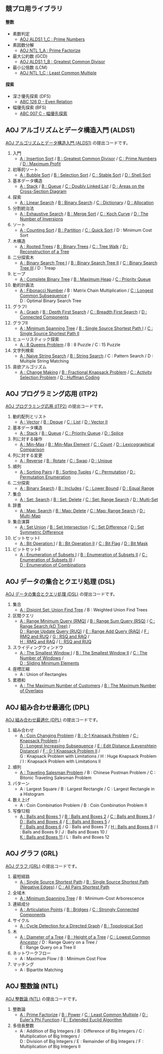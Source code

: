 ## 競プロ用ライブラリ

#### 整数
- 素数判定
    - [AOJ ALDS1 1_C : Prime Numbers](https://github.com/BEN2suzuka/proconlib/blob/master/AOJ_ALDS1/alds1_1c.cpp)
- 素因数分解
    - [AOJ NTL 1_A : Prime Factorize](https://github.com/BEN2suzuka/proconlib/blob/master/AOJ_NTL/ntl_1a.cpp)
- 最大公約数 (GCD)
    - [AOJ ALDS1 1_B : Greatest Common Divisor](https://github.com/BEN2suzuka/proconlib/blob/master/AOJ_ALDS1/alds1_1b.cpp)
- 最小公倍数 (LCM)
    - [AOJ NTL 1_C : Least Common Multiple](https://github.com/BEN2suzuka/proconlib/blob/master/AOJ_NTL/ntl_1c.cpp)

#### 探索
- 深さ優先探索 (DFS)
    - [ABC 126 D - Even Relation](https://github.com/BEN2suzuka/proconlib/blob/master/AtCoder/abc126d.cpp)
- 幅優先探索 (BFS)
    - [ABC 007 C - 幅優先探索](https://github.com/BEN2suzuka/proconlib/blob/master/AtCoder/abc007c.cpp)



## AOJ アルゴリズムとデータ構造入門 (ALDS1)

[AOJ アルゴリズムとデータ構造入門 (ALDS1)](https://onlinejudge.u-aizu.ac.jp/courses/lesson/1/ALDS1/1) の提出コードです。

1. 入門
    - [A : Insertion Sort](https://github.com/BEN2suzuka/proconlib/blob/master/AOJ_ALDS1/alds1_1a.cpp) / [B : Greatest Common Divisor](https://github.com/BEN2suzuka/proconlib/blob/master/AOJ_ALDS1/alds1_1b.cpp) / [C : Prime Numbers](https://github.com/BEN2suzuka/proconlib/blob/master/AOJ_ALDS1/alds1_1c.cpp) / [D : Maximum Profit](https://github.com/BEN2suzuka/proconlib/blob/master/AOJ_ALDS1/alds1_1d.cpp)
1. 初等的ソート
    - [A : Bubble Sort](https://github.com/BEN2suzuka/proconlib/blob/master/AOJ_ALDS1/alds1_2a.cpp) / [B : Selection Sort](https://github.com/BEN2suzuka/proconlib/blob/master/AOJ_ALDS1/alds1_2b.cpp) / [C : Stable Sort](https://github.com/BEN2suzuka/proconlib/blob/master/AOJ_ALDS1/alds1_2c.cpp) / [D : Shell Sort](https://github.com/BEN2suzuka/proconlib/blob/master/AOJ_ALDS1/alds1_2d.cpp)
1. 基本データ構造
    - [A : Stack](https://github.com/BEN2suzuka/proconlib/blob/master/AOJ_ALDS1/alds1_3a.cpp) / [B : Queue](https://github.com/BEN2suzuka/proconlib/blob/master/AOJ_ALDS1/alds1_3b.cpp) / [C : Doubly Linked List](https://github.com/BEN2suzuka/proconlib/blob/master/AOJ_ALDS1/alds1_3c.cpp) / [D : Areas on the Cross-Section Diagram](https://github.com/BEN2suzuka/proconlib/blob/master/AOJ_ALDS1/alds1_3d.cpp)
1. 探索
    - [A : Linear Search](https://github.com/BEN2suzuka/proconlib/blob/master/AOJ_ALDS1/alds1_4a.cpp) / [B : Binary Search](https://github.com/BEN2suzuka/proconlib/blob/master/AOJ_ALDS1/alds1_4b.cpp) / [C : Dictionary](https://github.com/BEN2suzuka/proconlib/blob/master/AOJ_ALDS1/alds1_4c.cpp) / [D : Allocation](https://github.com/BEN2suzuka/proconlib/blob/master/AOJ_ALDS1/alds1_4d.cpp)
1. 分割統治法
    - [A : Exhaustive Search](https://github.com/BEN2suzuka/proconlib/blob/master/AOJ_ALDS1/alds1_5a.cpp) / [B : Merge Sort](https://github.com/BEN2suzuka/proconlib/blob/master/AOJ_ALDS1/alds1_5b.cpp) / [C : Koch Curve](https://github.com/BEN2suzuka/proconlib/blob/master/AOJ_ALDS1/alds1_5c.cpp) / [D : The Number of Inversions](https://github.com/BEN2suzuka/proconlib/blob/master/AOJ_ALDS1/alds1_5d.cpp)
1. ソート
    - [A : Counting Sort](https://github.com/BEN2suzuka/proconlib/blob/master/AOJ_ALDS1/alds1_6a.cpp) / [B : Partition](https://github.com/BEN2suzuka/proconlib/blob/master/AOJ_ALDS1/alds1_6b.cpp) / [C : Quick Sort](https://github.com/BEN2suzuka/proconlib/blob/master/AOJ_ALDS1/alds1_6c.cpp) / D : Minimum Cost Sort
1. 木構造
    - [A : Rooted Trees](https://github.com/BEN2suzuka/proconlib/blob/master/AOJ_ALDS1/alds1_7a.cpp) / [B : Binary Trees](https://github.com/BEN2suzuka/proconlib/blob/master/AOJ_ALDS1/alds1_7b.cpp) / [C : Tree Walk](https://github.com/BEN2suzuka/proconlib/blob/master/AOJ_ALDS1/alds1_7c.cpp) / [D : Reconstruction of a Tree](https://github.com/BEN2suzuka/proconlib/blob/master/AOJ_ALDS1/alds1_7d.cpp)
1. 二分探索木
    - [A : Binary Search Tree I](https://github.com/BEN2suzuka/proconlib/blob/master/AOJ_ALDS1/alds1_8a.cpp) / [B : Binary Search Tree II](https://github.com/BEN2suzuka/proconlib/blob/master/AOJ_ALDS1/alds1_8b.cpp) / [C : Binary Search Tree III](https://github.com/BEN2suzuka/proconlib/blob/master/AOJ_ALDS1/alds1_8c.cpp) / D : Treap
1. ヒープ
    - [A : Complete Binary Tree](https://github.com/BEN2suzuka/proconlib/blob/master/AOJ_ALDS1/alds1_9a.cpp) / [B : Maximum Heap](https://github.com/BEN2suzuka/proconlib/blob/master/AOJ_ALDS1/alds1_9b.cpp) / [C : Priority Queue](https://github.com/BEN2suzuka/proconlib/blob/master/AOJ_ALDS1/alds1_9c.cpp)
1. 動的計画法
    - [A : Fibonacci Number](https://github.com/BEN2suzuka/proconlib/blob/master/AOJ_ALDS1/alds1_10a.cpp) / B : Matrix Chain Multiplication / [C : Longest Common Subsequence](https://github.com/BEN2suzuka/proconlib/blob/master/AOJ_ALDS1/alds1_10c.cpp) /  
    D : Optimal Binary Search Tree
1. グラフI
    - [A : Graph](https://github.com/BEN2suzuka/proconlib/blob/master/AOJ_ALDS1/alds1_11a.cpp) / [B : Depth First Search](https://github.com/BEN2suzuka/proconlib/blob/master/AOJ_ALDS1/alds1_11b.cpp) / [C : Breadth First Search](https://github.com/BEN2suzuka/proconlib/blob/master/AOJ_ALDS1/alds1_11c.cpp) / [D : Connected Components](https://github.com/BEN2suzuka/proconlib/blob/master/AOJ_ALDS1/alds1_11d.cpp)
1. グラフII
    - [A : Minimum Spanning Tree](https://github.com/BEN2suzuka/proconlib/blob/master/AOJ_ALDS1/alds1_12a.cpp) / [B : Single Source Shortest Path I](https://github.com/BEN2suzuka/proconlib/blob/master/AOJ_ALDS1/alds1_12b.cpp) / [C : Single Source Shortest Path II](https://github.com/BEN2suzuka/proconlib/blob/master/AOJ_ALDS1/alds1_12c.cpp)
1. ヒューリスティック探索
    - [A : 8 Queens Problem](https://github.com/BEN2suzuka/proconlib/blob/master/AOJ_ALDS1/alds1_13a.cpp) / B : 8 Puzzle / C : 15 Puzzle
1. 文字列検索
    - [A : Naive String Search](https://github.com/BEN2suzuka/proconlib/blob/master/AOJ_ALDS1/alds1_14a.cpp) / [B : String Search](https://github.com/BEN2suzuka/proconlib/blob/master/AOJ_ALDS1/alds1_14b.cpp) / C : Pattern Search / D : Multiple String Matching
1. 貪欲アルゴリズム
    - [A : Change Making](https://github.com/BEN2suzuka/proconlib/blob/master/AOJ_ALDS1/alds1_15a.cpp) / [B : Fractional Knapsack Problem](https://github.com/BEN2suzuka/proconlib/blob/master/AOJ_ALDS1/alds1_15b.cpp) / [C : Activity Selection Problem](https://github.com/BEN2suzuka/proconlib/blob/master/AOJ_ALDS1/alds1_15c.cpp) / [D : Huffman Coding](https://github.com/BEN2suzuka/proconlib/blob/master/AOJ_ALDS1/alds1_15d.cpp)



## AOJ プログラミング応用 (ITP2)

[AOJ プログラミング応用 (ITP2)](https://onlinejudge.u-aizu.ac.jp/courses/lesson/8/ITP2/1) の提出コードです。

1. 動的配列とリスト
    - [A : Vector](https://github.com/BEN2suzuka/proconlib/blob/master/AOJ_ITP2/itp2_1a.cpp) / [B : Deque](https://github.com/BEN2suzuka/proconlib/blob/master/AOJ_ITP2/itp2_1b.cpp) / [C : List](https://github.com/BEN2suzuka/proconlib/blob/master/AOJ_ITP2/itp2_1c.cpp) / [D : Vector II](https://github.com/BEN2suzuka/proconlib/blob/master/AOJ_ITP2/itp2_1d.cpp)
1. 基本データ構造
    - [A : Stack](https://github.com/BEN2suzuka/proconlib/blob/master/AOJ_ITP2/itp2_2a.cpp) / [B : Queue](https://github.com/BEN2suzuka/proconlib/blob/master/AOJ_ITP2/itp2_2b.cpp) / [C : Priority Queue](https://github.com/BEN2suzuka/proconlib/blob/master/AOJ_ITP2/itp2_2c.cpp) / [D : Splice](https://github.com/BEN2suzuka/proconlib/blob/master/AOJ_ITP2/itp2_2d.cpp)
1. 列に対する操作
    - [A : Min-Max](https://github.com/BEN2suzuka/proconlib/blob/master/AOJ_ITP2/itp2_3a.cpp) / [B : Min-Max Element](https://github.com/BEN2suzuka/proconlib/blob/master/AOJ_ITP2/itp2_3b.cpp) / [C : Count](https://github.com/BEN2suzuka/proconlib/blob/master/AOJ_ITP2/itp2_3c.cpp) / [D : Lexicographical Comparison](https://github.com/BEN2suzuka/proconlib/blob/master/AOJ_ITP2/itp2_3d.cpp)
1. 列に対する変更
    - [A : Reverse](https://github.com/BEN2suzuka/proconlib/blob/master/AOJ_ITP2/itp2_4a.cpp) / [B : Rotate](https://github.com/BEN2suzuka/proconlib/blob/master/AOJ_ITP2/itp2_4b.cpp) / [C : Swap](https://github.com/BEN2suzuka/proconlib/blob/master/AOJ_ITP2/itp2_4c.cpp) / [D : Unique](https://github.com/BEN2suzuka/proconlib/blob/master/AOJ_ITP2/itp2_4d.cpp)
1. 順列
    - [A : Sorting Pairs](https://github.com/BEN2suzuka/proconlib/blob/master/AOJ_ITP2/itp2_5a.cpp) / [B : Sorting Tuples](https://github.com/BEN2suzuka/proconlib/blob/master/AOJ_ITP2/itp2_5b.cpp) / [C : Permutation](https://github.com/BEN2suzuka/proconlib/blob/master/AOJ_ITP2/itp2_5c.cpp) / [D : Permutation Enumeration](https://github.com/BEN2suzuka/proconlib/blob/master/AOJ_ITP2/itp2_5d.cpp)
1. 二分探索
    - [A : Binary Search](https://github.com/BEN2suzuka/proconlib/blob/master/AOJ_ITP2/itp2_6a.cpp) / [B : Includes](https://github.com/BEN2suzuka/proconlib/blob/master/AOJ_ITP2/itp2_6b.cpp) / [C : Lower Bound](https://github.com/BEN2suzuka/proconlib/blob/master/AOJ_ITP2/itp2_6c.cpp) / [D : Equal Range](https://github.com/BEN2suzuka/proconlib/blob/master/AOJ_ITP2/itp2_6d.cpp)
1. 集合
    - [A : Set: Search](https://github.com/BEN2suzuka/proconlib/blob/master/AOJ_ITP2/itp2_7a.cpp) / [B : Set: Delete](https://github.com/BEN2suzuka/proconlib/blob/master/AOJ_ITP2/itp2_7b.cpp) / [C : Set: Range Search](https://github.com/BEN2suzuka/proconlib/blob/master/AOJ_ITP2/itp2_7c.cpp) / [D : Multi-Set](https://github.com/BEN2suzuka/proconlib/blob/master/AOJ_ITP2/itp2_7d.cpp)
1. 辞書
    - [A : Map: Search](https://github.com/BEN2suzuka/proconlib/blob/master/AOJ_ITP2/itp2_8a.cpp) / [B : Map: Delete](https://github.com/BEN2suzuka/proconlib/blob/master/AOJ_ITP2/itp2_8b.cpp) / [C : Map: Range Search](https://github.com/BEN2suzuka/proconlib/blob/master/AOJ_ITP2/itp2_8c.cpp) / [D : Multi-Map](https://github.com/BEN2suzuka/proconlib/blob/master/AOJ_ITP2/itp2_8d.cpp)
1. 集合演算
    - [A : Set Union](https://github.com/BEN2suzuka/proconlib/blob/master/AOJ_ITP2/itp2_9a.cpp) / [B : Set Intersection](https://github.com/BEN2suzuka/proconlib/blob/master/AOJ_ITP2/itp2_9b.cpp) / [C : Set Difference](https://github.com/BEN2suzuka/proconlib/blob/master/AOJ_ITP2/itp2_9c.cpp) / [D : Set Symmetric Difference](https://github.com/BEN2suzuka/proconlib/blob/master/AOJ_ITP2/itp2_9d.cpp)
1. ビットセットI
    - [A : Bit Operation I](https://github.com/BEN2suzuka/proconlib/blob/master/AOJ_ITP2/itp2_10a.cpp) / [B : Bit Operation II](https://github.com/BEN2suzuka/proconlib/blob/master/AOJ_ITP2/itp2_10b.cpp) / [C : Bit Flag](https://github.com/BEN2suzuka/proconlib/blob/master/AOJ_ITP2/itp2_10c.cpp) / [D : Bit Mask](https://github.com/BEN2suzuka/proconlib/blob/master/AOJ_ITP2/itp2_10d.cpp)
1. ビットセットII
    - [A : Enumeration of Subsets I](https://github.com/BEN2suzuka/proconlib/blob/master/AOJ_ITP2/itp2_11a.cpp) / [B : Enumeration of Subsets II](https://github.com/BEN2suzuka/proconlib/blob/master/AOJ_ITP2/itp2_11b.cpp) / [C : Enumeration of Subsets III](https://github.com/BEN2suzuka/proconlib/blob/master/AOJ_ITP2/itp2_11c.cpp) /  
    [D : Enumeration of Combinations](https://github.com/BEN2suzuka/proconlib/blob/master/AOJ_ITP2/itp2_11d.cpp)



## AOJ データの集合とクエリ処理 (DSL)

[AOJ データの集合とクエリ処理 (DSL)](https://onlinejudge.u-aizu.ac.jp/courses/library/3/DSL/1) の提出コードです。

1. 集合
    - [A : Disjoint Set: Union Find Tree](https://github.com/BEN2suzuka/proconlib/blob/master/AOJ_DSL/dsl_1a.cpp) / B : Weighted Union Find Trees
1. 区間クエリ
    - [A : Range Minimum Query (RMQ)](https://github.com/BEN2suzuka/proconlib/blob/master/AOJ_DSL/dsl_2a.cpp) / [B : Range Sum Query (RSQ)](https://github.com/BEN2suzuka/proconlib/blob/master/AOJ_DSL/dsl_2b.cpp) / [C : Range Search (kD Tree)](https://github.com/BEN2suzuka/proconlib/blob/master/AOJ_DSL/dsl_2c.cpp) /  
    [D : Range Update Query (RUQ)](https://github.com/BEN2suzuka/proconlib/blob/master/AOJ_DSL/dsl_2d.cpp) / [E : Range Add Query (RAQ)](https://github.com/BEN2suzuka/proconlib/blob/master/AOJ_DSL/dsl_2e.cpp) / [F : RMQ and RUQ](https://github.com/BEN2suzuka/proconlib/blob/master/AOJ_DSL/dsl_2f.cpp) / [G : RSQ and RAQ](https://github.com/BEN2suzuka/proconlib/blob/master/AOJ_DSL/dsl_2g.cpp) /  
    [H : RMQ and RAQ](https://github.com/BEN2suzuka/proconlib/blob/master/AOJ_DSL/dsl_2h.cpp) / [I : RSQ and RUQ](https://github.com/BEN2suzuka/proconlib/blob/master/AOJ_DSL/dsl_2i.cpp)
1. スライディングウィンドウ
    - [A : The Smallest Window I](https://github.com/BEN2suzuka/proconlib/blob/master/AOJ_DSL/dsl_3a.cpp) / [B : The Smallest Window II](https://github.com/BEN2suzuka/proconlib/blob/master/AOJ_DSL/dsl_3b.cpp) / [C : The Number of Windows](https://github.com/BEN2suzuka/proconlib/blob/master/AOJ_DSL/dsl_3c.cpp) /  
    [D : Sliding Minimum Elements](https://github.com/BEN2suzuka/proconlib/blob/master/AOJ_DSL/dsl_3d.cpp)
1. 座標圧縮
    - A : Union of Rectangles
1. 累積和
    - [A : The Maximum Number of Customers](https://github.com/BEN2suzuka/proconlib/blob/master/AOJ_DSL/dsl_5a.cpp) / [B : The Maximum Number of Overlaps](https://github.com/BEN2suzuka/proconlib/blob/master/AOJ_DSL/dsl_5b.cpp)



## AOJ 組み合わせ最適化 (DPL)

[AOJ 組み合わせ最適化 (DPL)](https://onlinejudge.u-aizu.ac.jp/courses/library/7/DPL/1) の提出コードです。

1. 組み合わせ
    - [A : Coin Changing Problem](https://github.com/BEN2suzuka/proconlib/blob/master/AOJ_DPL/dpl_1a.cpp) / [B : 0-1 Knapsack Problem](https://github.com/BEN2suzuka/proconlib/blob/master/AOJ_DPL/dpl_1b.cpp) / [C : Knapsack Problem](https://github.com/BEN2suzuka/proconlib/blob/master/AOJ_DPL/dpl_1c.cpp) /  
    [D : Longest Increasing Subsequence](https://github.com/BEN2suzuka/proconlib/blob/master/AOJ_DPL/dpl_1d.cpp) / [E : Edit Distance (Levenshtein Distance)](https://github.com/BEN2suzuka/proconlib/blob/master/AOJ_DPL/dpl_1e.cpp) / [F : 0-1 Knapsack Problem II](https://github.com/BEN2suzuka/proconlib/blob/master/AOJ_DPL/dpl_1f.cpp) /  
    G : Knapsack Problem with Limitations / H : Huge Knapsack Problem / I : Knapsack Problem with Limitations II
1. 順列
    - [A : Traveling Salesman Problem](https://github.com/BEN2suzuka/proconlib/blob/master/AOJ_DPL/dpl_2a.cpp) / B : Chinese Postman Problem / C : Bitonic Traveling Salesman Problem
1. パターン
    - A : Largest Square / B : Largest Rectangle / C : Largest Rectangle in a Histogram
1. 数え上げ
    - A : Coin Combination Problem / B : Coin Combination Problem II
1. 写像12相
    - [A : Balls and Boxes 1](https://github.com/BEN2suzuka/proconlib/blob/master/AOJ_DPL/dpl_5a.cpp) / [B : Balls and Boxes 2](https://github.com/BEN2suzuka/proconlib/blob/master/AOJ_DPL/dpl_5b.cpp) / [C : Balls and Boxes 3](https://github.com/BEN2suzuka/proconlib/blob/master/AOJ_DPL/dpl_5c.cpp) / [D : Balls and Boxes 4](https://github.com/BEN2suzuka/proconlib/blob/master/AOJ_DPL/dpl_5d.cpp) / [E : Balls and Boxes 5](https://github.com/BEN2suzuka/proconlib/blob/master/AOJ_DPL/dpl_5e.cpp) /  
    [F : Balls and Boxes 6](https://github.com/BEN2suzuka/proconlib/blob/master/AOJ_DPL/dpl_5f.cpp) / G : Balls and Boxes 7 / [H : Balls and Boxes 8](https://github.com/BEN2suzuka/proconlib/blob/master/AOJ_DPL/dpl_5h.cpp) / I : Balls and Boxes 9 / J : Balls and Boxes 10 /  
    [K : Balls and Boxes 11](https://github.com/BEN2suzuka/proconlib/blob/master/AOJ_DPL/dpl_5k.cpp) / L : Balls and Boxes 12



## AOJ グラフ (GRL)

[AOJ グラフ (GRL)](https://onlinejudge.u-aizu.ac.jp/courses/library/5/GRL/1) の提出コードです。

1. 最短経路
    - [A : Single Source Shortest Path](https://github.com/BEN2suzuka/proconlib/blob/master/AOJ_GRL/grl_1a.cpp) / [B : Single Source Shortest Path (Negative Edges)](https://github.com/BEN2suzuka/proconlib/blob/master/AOJ_GRL/grl_1b.cpp) / [C : All Pairs Shortest Path](https://github.com/BEN2suzuka/proconlib/blob/master/AOJ_GRL/grl_1c.cpp)
1. 全域木
    - [A : Minimum Spanning Tree](https://github.com/BEN2suzuka/proconlib/blob/master/AOJ_GRL/grl_2a.cpp) / B : Minimum-Cost Arborescence
1. 連結成分
    - [A : Articulation Points](https://github.com/BEN2suzuka/proconlib/blob/master/AOJ_GRL/grl_3a.cpp) / [B : Bridges](https://github.com/BEN2suzuka/proconlib/blob/master/AOJ_GRL/grl_3b.cpp) / [C : Strongly Connected Components](https://github.com/BEN2suzuka/proconlib/blob/master/AOJ_GRL/grl_3c.cpp)
1. サイクル
    - [A : Cycle Detection for a Directed Graph](https://github.com/BEN2suzuka/proconlib/blob/master/AOJ_GRL/grl_4a.cpp) / [B : Topological Sort](https://github.com/BEN2suzuka/proconlib/blob/master/AOJ_GRL/grl_4b.cpp)
1. 木
    - [A : Diameter of a Tree](https://github.com/BEN2suzuka/proconlib/blob/master/AOJ_GRL/grl_5a.cpp) / [B : Height of a Tree](https://github.com/BEN2suzuka/proconlib/blob/master/AOJ_GRL/grl_5b.cpp) / [C : Lowest Common Ancestor](https://github.com/BEN2suzuka/proconlib/blob/master/AOJ_GRL/grl_5c.cpp) / D : Range Query on a Tree /  
    E : Range Query on a Tree II
1. ネットワークフロー
    - A : Maximum Flow / B : Minimum Cost Flow
1. マッチング
    - A : Bipartite Matching



## AOJ 整数論 (NTL)

[AOJ 整数論 (NTL)](https://onlinejudge.u-aizu.ac.jp/courses/library/6/NTL/1) の提出コードです。

1. 整数論
    - [A : Prime Factorize](https://github.com/BEN2suzuka/proconlib/blob/master/AOJ_NTL/ntl_1a.cpp) / [B : Power](https://github.com/BEN2suzuka/proconlib/blob/master/AOJ_NTL/ntl_1b.cpp) / [C : Least Common Multiple](https://github.com/BEN2suzuka/proconlib/blob/master/AOJ_NTL/ntl_1c.cpp) / [D : Euler's Phi Function](https://github.com/BEN2suzuka/proconlib/blob/master/AOJ_NTL/ntl_1d.cpp) / [E : Extended Euclid Algorithm](https://github.com/BEN2suzuka/proconlib/blob/master/AOJ_NTL/ntl_1e.cpp)
1. 多倍長整数
    - A : Addition of Big Integers / B : Difference of Big Integers / C : Multiplication of Big Integers /  
    D : Division of Big Integers / E : Remainder of Big Integers / F : Multiplication of Big Integers II